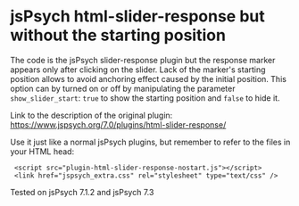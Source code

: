 # jsPsych html-slider-response but without the starting position

The code is the jsPsych slider-response plugin but the response marker appears only after clicking on the slider. Lack of the marker's starting position allows to avoid anchoring effect caused by the initial position.
This option can by turned on or off by manipulating the parameter ```show_slider_start```: ```true``` to show the starting position and ```false``` to hide it.

Link to the description of the original plugin: https://www.jspsych.org/7.0/plugins/html-slider-response/

Use it just like a normal jsPsych plugins, but remember to refer to the files in your HTML head:

```
 <script src="plugin-html-slider-response-nostart.js"></script>
 <link href="jspsych_extra.css" rel="stylesheet" type="text/css" />
```

Tested on jsPsych 7.1.2 and jsPsych 7.3
